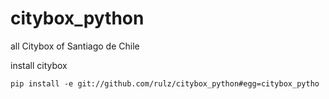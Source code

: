 citybox_python
==============

all Citybox of Santiago de Chile

install citybox
```
pip install -e git://github.com/rulz/citybox_python#egg=citybox_pytho
```

